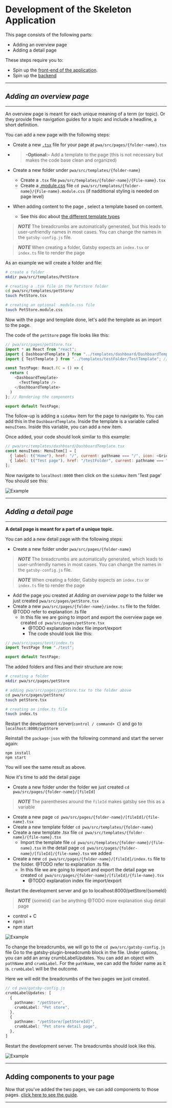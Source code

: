 # Development of the Skeleton Application

This page consists of the following parts:

- Adding an overview page
- Adding a detail page

These steps require you to:

- Spin up the [front-end of the application](./frontend.md).
- Spin up the [backend](./backend.md)

---

## _Adding an overview page_

---

An overview page is meant for each unique meaning of a term (or topic). Or they provide free navigation guides for a topic and include a headline, a short definition.

You can add a new page with the following steps:

- Create a new [`.tsx`](glossary.md/#tsx-file) file for your page at `pwa/src/pages/{folder-name}.tsx`

- >**-Optional:-** Add a template to the page (this is not necessary but makes the code base clean and organized)
- Create a new folder under `pwa/src/templates/{folder-name}`
  - Create a `.tsx` file `pwa/src/templates/{folder-name}/{File-name}.tsx`
  - Create a [.module.css](/glossary.md) file `cd pwa/src/templates/{folder-name}/{File-name}.module.css` (if nadditional styling is needed on page level)
- When adding content to the page , select a template based on content.
  - See this doc about [the different template types](./index.md#chosing-a-template)

> **_NOTE_**
> The breadcrumbs are automatically generated, but this leads to user-unfriendly names in most cases. You can change the names in the `gatsby-config.js` file.

> **_NOTE_**
> When creating a folder, Gatsby expects an `index.tsx`  or `index.ts` file to render the page

As an example we will create a folder and file:

```bash
# create a folder
mkdir pwa/src/templates/PetStore

# creating a .tsx file in the Petstore folder
cd pwa/src/templates/petStore/
touch PetStore.tsx

# creating an optional .module.css file
touch PetStore.module.css
```

Now with the page and template done, let's add the template as an import to the page.

The code of the `petStore` page file looks like this:

```Javascript
// pwa/src/pages/petStore.tsx
import * as React from "react";
import { DashboardTemplate } from "../templates/dashboard/DashboardTemplate"; //imports
import { TestTemplate } from "../templates/testFolder/TestTemplate"; // imports

const TestPage: React.FC = () => {
  return (
    <DashboardTemplate> 
      <TestTemplate />
    </DashboardTemplate>
  )
}; // Rendering the components

export default TestPage;
```

The follow-up is adding a `sideNav` item for the page to navigate to. You can add this in the `DashboardTemplate`. Inside the template is a variable called `menuItems`. Inside this variable, you can add a new item.

Once added, your code should look similar to this example:

```Javascript
// pwa/src/templates/dashboard/DashboardTemplate.tsx
const menuItems: MenuItem[] = [
  { label: t("Home"), href: "/", current: pathname === "/", icon: <GridIcon /> },
  { label: t("Test page"), href: "/testFolder", current: pathname === "/testFolder", icon: <GridIcon /> }
];
```

Now navigate to `localhost:8000` then click on the `sideNav` item 'Test page'
You should see this:

![Example](./images/test.png)

---

## _Adding a detail page_

---

**A detail page is meant for a part of a unique topic.**

You can add a new detail page with the following steps:

- Create a new folder under `pwa/src/pages/{folder-name}`

> **_NOTE_**
> The breadcrumbs are automatically generated, which leads to user-unfriendly names in most cases. You can change the names in the `gatsby-config.js` file.

> **_NOTE_**
> When creating a folder, Gatsby expects an `index.tsx`  or `index.ts` file to render the page

- Add the page you created at _Adding an overview page_ to the folder we just created `pwa/src/pages/petStore.tsx`
- Create a new `pwa/src/pages/{folder-name}/index.ts` file to the folder. @TODO refer to explanation .ts file
  - In this file we are going to import and export the overview page we created `cd pwa/src/pages/petStore.tsx`
    - @TODO explanation index file import/export
    - The code should look like this:

```Typescript
// pwa/src/pages/test/index.ts
import TestPage from "./test";

export default TestPage;
```

The added folders and files and their structure are now:

```bash
# creating a folder
mkdir pwa/src/pages/petStore

# adding pwa/src/pages/petStore.tsx to the folder above
cd pwa/src/pages/petStore/
touch petStore.tsx

# creating an index.ts file
touch index.ts
```

Restart the development server(`control / command+ C`) and go to `localhost:8000/petStore`

Reinstall the `package-json` with the following command and start the server again:

```cli
npm install
npm start
```

You will see the same result as above.

Now it's time to add the detail page

- Create a new folder under the folder we just created `cd pwa/src/pages/{folder-name}/[fileId]`

> **_NOTE_**
> The parentheses around the `fileId` makes gatsby see this as a variable
>

- Create a new page `cd pwa/src/pages/{folder-name}/[fileId]/{file-name}.tsx`
- Create a new template folder `cd pwa/src/templates/{folder-name}`
- Create a new template .tsx file `cd pwa/src/templates/{folder-name}/{file-name}.tsx`
  - Import the template file `cd pwa/src/templates/{folder-name}/{file-name}.tsx` in the detail page `cd pwa/src/pages/{folder-name}/[fileId]/{file-name}.tsx` we added
- Create a new `cd pwa/src/pages/{folder-name}/[fileId]/index.ts` file to the folder. @TODO refer to explanation .ts file
  - In this file we are going to import and export the detail page we created `cd pwa/src/pages/{folder-name}/[fileId]/{file-name}.tsx`
    - @TODO explanation index file import/export

Restart the development server and go to localhost:8000/petStore/{someId}

> **_NOTE_**
> {someId} can be anything @TODO more explanation slug detail page

- control + C
- npm i
- npm start

![Example](./images/testDetailPage.png)

To change the breadcrumbs, we will go to the `cd pwa/src/gatsby-config.js` file
Go to the gatsby-plugin-breadcrumb block in the file.
Under options, you can add an array crumbLabelUpdates.
You can add an object with `pathName` and `crumbLabel`.
For the `pathName`, we can add the folder name as it is. `crumbLabel` will be the outcome.

Here we will edit the breadcrumbs of the two pages we just created.

```Typescript
// cd pwa/gatsby-config.js
crumbLabelUpdates: [
  {
    pathname: "/petStore",
    crumbLabel: "Pet store",
  },
  {
    pathname: "/petStore/[petStoreId]",
    crumbLabel: "Pet store detail page",
  },
]
```

Restart the development server. The breadcrumbs should look like this.

![Example](./images/breadcrumbs.png)

---

## Adding components to your page

Now that you've added the two pages, we can add components to those pages.
[click here to see the guide](./components.md).

---
